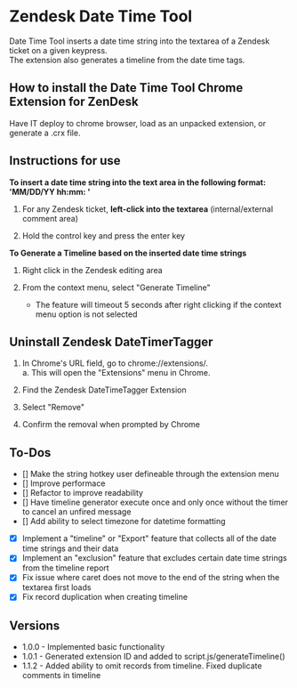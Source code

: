 # Zendesk Date Time Tool

Date Time Tool inserts a date time string into the textarea of a Zendesk ticket on a given keypress.  
The extension also generates a timeline from the date time tags.

## How to install the Date Time Tool Chrome Extension for ZenDesk

Have IT deploy to chrome browser, load as an unpacked extension, or generate a .crx file.

## Instructions for use

**To insert a date time string into the text area in the following format: 'MM/DD/YY hh:mm: '**

1. For any Zendesk ticket, **left-click into the textarea** (internal/external comment area)

2. Hold the control key and press the enter key   

**To Generate a Timeline based on the inserted date time strings**

1. Right click in the Zendesk editing area

2. From the context menu, select "Generate Timeline"
    - The feature will timeout 5 seconds after right clicking if the context menu option is not selected

## Uninstall Zendesk DateTimerTagger

1. In Chrome's URL field, go to chrome://extensions/.  
	a. This will open the "Extensions" menu in Chrome.

2. Find the Zendesk DateTimeTagger Extension

3. Select "Remove"

4. Confirm the removal when prompted by Chrome

## To-Dos

- [] Make the string hotkey user defineable through the extension menu
- [] Improve performace
- [] Refactor to improve readability
- [] Have timeline generator execute once and only once without the timer to cancel an unfired message 
- [] Add ability to select timezone for datetime formatting
- [x] Implement a "timeline" or "Export" feature that collects all of the date time strings and their data
- [x] Implement an "exclusion" feature that excludes certain date time strings from the timeline report
- [x] Fix issue where caret does not move to the end of the string when the textarea first loads
- [x] Fix record duplication when creating timeline

## Versions
- 1.0.0 -  Implemented basic functionality
- 1.0.1 -  Generated extension ID and added to script.js/generateTimeline()
- 1.1.2 -  Added ability to omit records from timeline.  Fixed duplicate comments in timeline